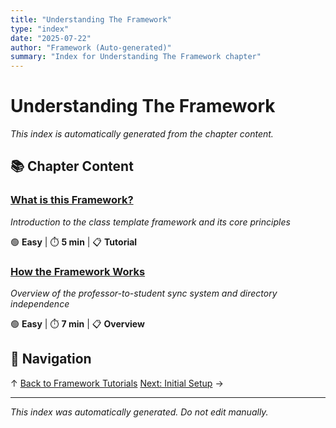 ```yaml
---
title: "Understanding The Framework"
type: "index"
date: "2025-07-22"
author: "Framework (Auto-generated)"
summary: "Index for Understanding The Framework chapter"
---
```


# Understanding The Framework

*This index is automatically generated from the chapter content.*

## 📚 Chapter Content

### [What is this Framework?](01_what_is_this_framework.md)
*Introduction to the class template framework and its core principles*

🟢 **Easy** | ⏱️ **5 min** | 📋 **Tutorial**

### [How the Framework Works](02_how_it_works_overview.md)
*Overview of the professor-to-student sync system and directory independence*

🟢 **Easy** | ⏱️ **7 min** | 📋 **Overview**

## 🧭 Navigation

↑ [Back to Framework Tutorials](../00_master_index.md)
[Next: Initial Setup](../02_initial_setup/00_index.md) →

---

*This index was automatically generated. Do not edit manually.*